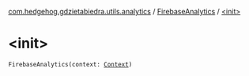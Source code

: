 [com.hedgehog.gdzietabiedra.utils.analytics](../index.md) / [FirebaseAnalytics](index.md) / [&lt;init&gt;](./-init-.md)

# &lt;init&gt;

`FirebaseAnalytics(context: `[`Context`](https://developer.android.com/reference/android/content/Context.html)`)`
